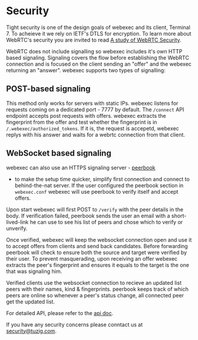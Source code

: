 # Security

Tight security is one of the design goals of webexec and its client, Terminal 7.
To acheieve it we rely on IETF's DTLS for encryption.
To learn more about WebRTC's security you are invited to read
[A study of WebRTC Security](https://webrtc-security.github.io).

WebRTC does not include signalling so webexec includes it's own HTTP based
signaling. 
Signaling covers the flow before establishing the WebRTC connection and is
focused on the client sending an "offer" and the webexec returning an "answer".
webexec supports two types of signalling:

## POST-based signaling

This method only works for servers with static IPs.
webexec listens for requests coming on a dedicated port - 7777 by default.
The `/connect` API endpoint accepts post requests with offers.
webexec extracts the fingerprint from the offer and test whether the
fingerprint is in `/.webexec/authorized_tokens`.
If it is, the request is accepetd, webexec replys with his answer
and waits for a webrtc connection from that client. 

## WebSocket based signaling

webexec can also use an HTTPS signaling server -
[peerbook](https://tuzig.com/tuzig/peerbook)
- to make the setup time quicker, simplify first connection and connect to
behind-the-nat server.  If the user configured the peerbook section in
`webexec.conf` webexec will use peerbook to verify itself and accept offers.

Upon start webexec will first POST to `/verify` with the peer details in the
body. If verification failed, peerbook sends the user an email with a 
short-lived-link he can use to see his list of peers and chose which to verify
or unverify. 

Once verified, webexec will keep the websocket connection open and use it
to accept offers from clients and send back candidates. Before forwarding
peerbook will check to ensure both the source and target were verified
by their user. To prevent masquerading, upon receiving an offer webexec 
extracts the peer's fingerprint and ensures it equals to the target is the one
that was signaling him.

Verified clients use the websocket connection to recieve an updated list peers
with their names, kind & fingerprints. peerbook keeps track of which peers
are online so whenever a peer's status change, all connected peer get the 
updated list.

For detailed API, please refer to the [api doc](api.md).

If you have any security concerns please conntact us at
[security@tuzig.com](mailto:security@tuzig.com).
